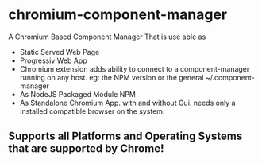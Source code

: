 # chromium-component-manager
A Chromium Based Component Manager That is use able as 
- Static Served Web Page 
- Progressiv Web App
- Chromium extension adds ability to connect to a component-manager running on any host. eg: the NPM version or the general ~/.component-manager
- As NodeJS Packaged Module NPM
- As Standalone Chromium App. with and without Gui. needs only a installed compatible browser on the system. 

## Supports all Platforms and Operating Systems that are supported by Chrome!
